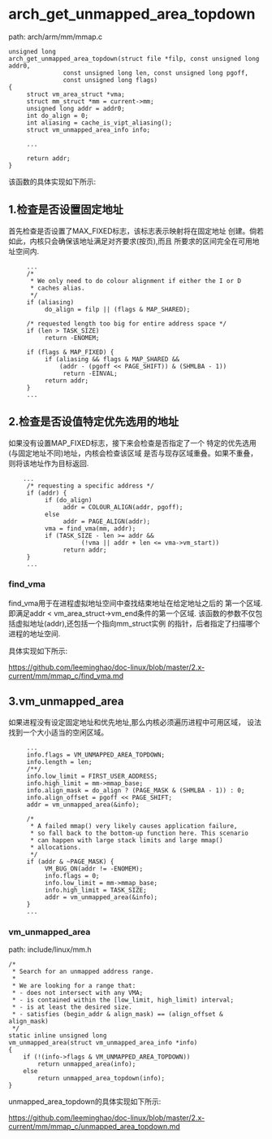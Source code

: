arch_get_unmapped_area_topdown
========================================

path: arch/arm/mm/mmap.c
```
unsigned long
arch_get_unmapped_area_topdown(struct file *filp, const unsigned long addr0,
               const unsigned long len, const unsigned long pgoff,
               const unsigned long flags)
{
     struct vm_area_struct *vma;
     struct mm_struct *mm = current->mm;
     unsigned long addr = addr0;
     int do_align = 0;
     int aliasing = cache_is_vipt_aliasing();
     struct vm_unmapped_area_info info;

     ...

     return addr;
}
```

该函数的具体实现如下所示:

1.检查是否设置固定地址
----------------------------------------

首先检查是否设置了MAX_FIXED标志，该标志表示映射将在固定地址
创建。倘若如此，内核只会确保该地址满足对齐要求(按页),而且
所要求的区间完全在可用地址空间内.

```
     ...
     /*
      * We only need to do colour alignment if either the I or D
      * caches alias.
      */
     if (aliasing)
          do_align = filp || (flags & MAP_SHARED);

     /* requested length too big for entire address space */
     if (len > TASK_SIZE)
          return -ENOMEM;

     if (flags & MAP_FIXED) {
          if (aliasing && flags & MAP_SHARED &&
              (addr - (pgoff << PAGE_SHIFT)) & (SHMLBA - 1))
               return -EINVAL;
          return addr;
     }
     ...
```

2.检查是否设值特定优先选用的地址
----------------------------------------

如果没有设置MAP_FIXED标志，接下来会检查是否指定了一个
特定的优先选用(与固定地址不同)地址，内核会检查该区域
是否与现存区域重叠。如果不重叠，则将该地址作为目标返回.

```
    ...
     /* requesting a specific address */
     if (addr) {
          if (do_align)
               addr = COLOUR_ALIGN(addr, pgoff);
          else
               addr = PAGE_ALIGN(addr);
          vma = find_vma(mm, addr);
          if (TASK_SIZE - len >= addr &&
                    (!vma || addr + len <= vma->vm_start))
               return addr;
     }
     ...
```

### find_vma

find_vma用于在进程虚拟地址空间中查找结束地址在给定地址之后的
第一个区域. 即满足addr < vm_area_struct->vm_end条件的第一个区域.
该函数的参数不仅包括虚拟地址(addr),还包括一个指向mm_struct实例
的指针，后者指定了扫描哪个进程的地址空间.

具体实现如下所示:

https://github.com/leeminghao/doc-linux/blob/master/2.x-current/mm/mmap_c/find_vma.md

3.vm_unmapped_area
----------------------------------------

如果进程没有设定固定地址和优先地址,那么内核必须遍历进程中可用区域，
设法找到一个大小适当的空闲区域。

```
     ...
     info.flags = VM_UNMAPPED_AREA_TOPDOWN;
     info.length = len;
     /**/
     info.low_limit = FIRST_USER_ADDRESS;
     info.high_limit = mm->mmap_base;
     info.align_mask = do_align ? (PAGE_MASK & (SHMLBA - 1)) : 0;
     info.align_offset = pgoff << PAGE_SHIFT;
     addr = vm_unmapped_area(&info);

     /*
      * A failed mmap() very likely causes application failure,
      * so fall back to the bottom-up function here. This scenario
      * can happen with large stack limits and large mmap()
      * allocations.
      */
     if (addr & ~PAGE_MASK) {
          VM_BUG_ON(addr != -ENOMEM);
          info.flags = 0;
          info.low_limit = mm->mmap_base;
          info.high_limit = TASK_SIZE;
          addr = vm_unmapped_area(&info);
     }
     ...
```

### vm_unmapped_area

path: include/linux/mm.h
```
/*
 * Search for an unmapped address range.
 *
 * We are looking for a range that:
 * - does not intersect with any VMA;
 * - is contained within the [low_limit, high_limit) interval;
 * - is at least the desired size.
 * - satisfies (begin_addr & align_mask) == (align_offset & align_mask)
 */
static inline unsigned long
vm_unmapped_area(struct vm_unmapped_area_info *info)
{
    if (!(info->flags & VM_UNMAPPED_AREA_TOPDOWN))
        return unmapped_area(info);
    else
        return unmapped_area_topdown(info);
}
```

unmapped_area_topdown的具体实现如下所示:

https://github.com/leeminghao/doc-linux/blob/master/2.x-current/mm/mmap_c/unmapped_area_topdown.md
